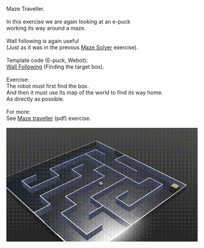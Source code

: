 Maze Traveller.<br>
<br>
In this exercise we are again looking at an e-puck<br> working its way around a maze.<br>
<br>
Wall following is again useful<br>
(Just as it was in the prevous <a href="../MazeSolver/README.md">Maze Solver</a> exercise). <br>
<br>
Template code (E-puck, Webot):<br>
<a href="maze_traveller.py">Wall Following</a> (Finding the target box).<br>
<br>
Exercise:<br>
The robot must first find the box.<br> And
 then it must use its map of the world to find its way home. <br>As directly as possible.<br>
 <br>
For more: <br>See <a href="MazeTraveller.pdf">Maze traveller</a> (pdf) exercise.<br>
<br>
 <img src="maze.gif" alt="Epuck robot solving maze in Webot"> 


